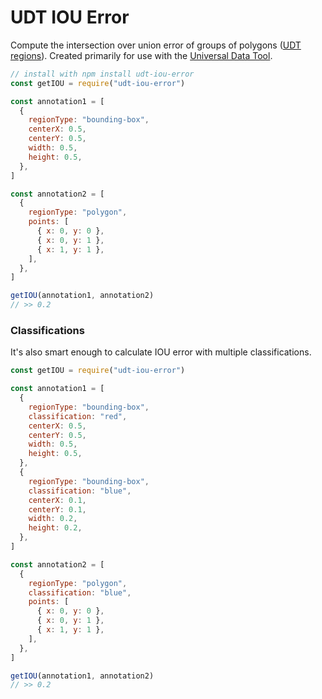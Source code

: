# UDT IOU Error

Compute the intersection over union error of groups of polygons ([UDT regions](https://github.com/UniversalDataTool/udt-format/blob/master/interfaces/image_segmentation.md)). Created primarily for use with the [Universal Data Tool](https://universaldatatool.com).

```javascript
// install with npm install udt-iou-error
const getIOU = require("udt-iou-error")

const annotation1 = [
  {
    regionType: "bounding-box",
    centerX: 0.5,
    centerY: 0.5,
    width: 0.5,
    height: 0.5,
  },
]

const annotation2 = [
  {
    regionType: "polygon",
    points: [
      { x: 0, y: 0 },
      { x: 0, y: 1 },
      { x: 1, y: 1 },
    ],
  },
]

getIOU(annotation1, annotation2)
// >> 0.2
```

### Classifications

It's also smart enough to calculate IOU error with multiple classifications.

```javascript
const getIOU = require("udt-iou-error")

const annotation1 = [
  {
    regionType: "bounding-box",
    classification: "red",
    centerX: 0.5,
    centerY: 0.5,
    width: 0.5,
    height: 0.5,
  },
  {
    regionType: "bounding-box",
    classification: "blue",
    centerX: 0.1,
    centerY: 0.1,
    width: 0.2,
    height: 0.2,
  },
]

const annotation2 = [
  {
    regionType: "polygon",
    classification: "blue",
    points: [
      { x: 0, y: 0 },
      { x: 0, y: 1 },
      { x: 1, y: 1 },
    ],
  },
]

getIOU(annotation1, annotation2)
// >> 0.2
```
